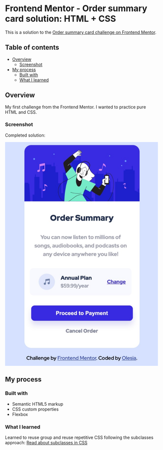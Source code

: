 # Frontend Mentor - Order summary card solution: HTML + CSS

This is a solution to the [Order summary card challenge on Frontend Mentor](https://www.frontendmentor.io/challenges/order-summary-component-QlPmajDUj).

## Table of contents

- [Overview](#overview)
  - [Screenshot](#Screenshot)
- [My process](#my-process)
  - [Built with](#built-with)
  - [What I learned](#what-i-learned)

## Overview

My first challenge from the Frontend Mentor.
I wanted to practice pure HTML and CSS.

### Screenshot

Completed solution:

![](./my-solution.jpeg)

## My process

### Built with

- Semantic HTML5 markup
- CSS custom properties
- Flexbox

### What I learned

Learned to reuse group and reuse repetitive CSS following the subclasses approach:
[Read about subclasses in CSS](https://medium.com/insider-inc-engineering/delightful-ways-to-write-reusable-css-using-subclasses-903e90c9cf87)
